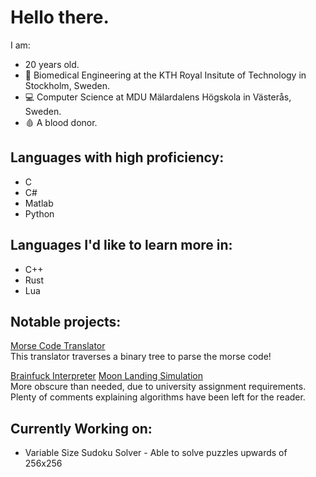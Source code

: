 # Hello there.
I am:
- 20 years old.
- 🧬 Biomedical Engineering at the KTH Royal Insitute of Technology in Stockholm, Sweden.<br>
- 💻 Computer Science at MDU Mälardalens Högskola in Västerås, Sweden. <br>
- 🩸 A blood donor.

## Languages with high proficiency:
- C
- C#
- Matlab
- Python

## Languages I'd like to learn more in:
- C++
- Rust
- Lua

## Notable projects: <br>
[Morse Code Translator](https://github.com/BolvarsDad/morse-translator-C) <br>
This translator traverses a binary tree to parse the morse code!

[Brainfuck Interpreter](https://github.com/BolvarsDad/BrainFuck-Interpreter)
[Moon Landing Simulation](https://github.com/BolvarsDad/lunar-descent) <br>
More obscure than needed, due to university assignment requirements. <br>
Plenty of comments explaining algorithms have been left for the reader.

## Currently Working on: <br>
- Variable Size Sudoku Solver - Able to solve puzzles upwards of 256x256
